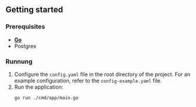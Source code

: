 
## Getting started

### Prerequisites

* **[Go](https://go.dev/)**
* Postgres

### Runnung


1. Configure the `config.yaml` file in the root directory of the project. For an example configuration, refer to the `config-example.yaml` file.
2. Run the application:
   ```bash
   go run ./cmd/app/main.go
   ```
